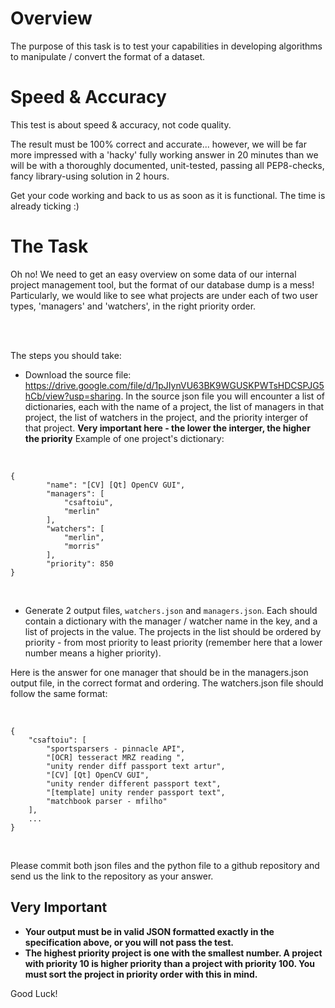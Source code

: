 # Overview

The purpose of this task is to test your capabilities in developing algorithms to manipulate / convert the format of a dataset.

# Speed & Accuracy

This test is about speed & accuracy, not code quality. 

The result must be 100% correct and accurate... however, we will be far more impressed with a 'hacky' fully working answer in 20 minutes than we will be with a thoroughly documented, unit-tested, passing all PEP8-checks, fancy library-using solution in 2 hours. 

Get your code working and back to us as soon as it is functional. The time is already ticking :)

# The Task

Oh no! We need to get an easy overview on some data of our internal project management tool, but the format of our database dump is a mess! Particularly, we would like to see what projects are under each of two user types, 'managers' and 'watchers', in the right priority order.

<br/>
<br/>

The steps you should take:

* Download the source file: https://drive.google.com/file/d/1pJIynVU63BK9WGUSKPWTsHDCSPJG5hCb/view?usp=sharing. In the source json file you will encounter a list of dictionaries, each with the name of a project, the list of managers in that project, the list of watchers in the project, and the priority interger of that project. **Very important here - the lower the interger, the higher the priority**
Example of one project's dictionary:
<br/>

```
{
        "name": "[CV] [Qt] OpenCV GUI",
        "managers": [
            "csaftoiu",
            "merlin"
        ],
        "watchers": [
            "merlin",
            "morris"
        ],
        "priority": 850
}
```
<br/>

* Generate 2 output files, `watchers.json` and `managers.json`. Each should contain a dictionary with the manager / watcher name in the key, and a list of projects in the value. The projects in the list should be ordered by priority - from most priority to least priority  (remember here that a lower number means a higher priority).

Here is the answer for one manager that should be in the managers.json output file, in the correct format and ordering. The watchers.json file should follow the same format:

<br/>

```
{
    "csaftoiu": [
        "sportsparsers - pinnacle API",
        "[OCR] tesseract MRZ reading ",
        "unity render diff passport text artur",
        "[CV] [Qt] OpenCV GUI",
        "unity render different passport text",
        "[template] unity render passport text",
        "matchbook parser - mfilho"
    ],
    ...
}
``` 
<br/>

Please commit both json files and the python file to a github repository and send us the link to the repository as your answer.

## Very Important

- **Your output must be in valid JSON formatted exactly in the specification above, or you will not pass the test.**
- **The highest priority project is one with the smallest number. A project with priority 10 is higher priority than a project with priority 100. You must sort the project in priority order with this in mind.**

Good Luck!

